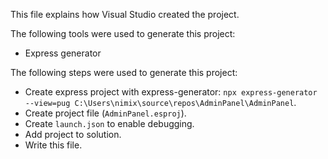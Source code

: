 This file explains how Visual Studio created the project.

The following tools were used to generate this project:
- Express generator

The following steps were used to generate this project:
- Create express project with express-generator: `npx express-generator --view=pug C:\Users\nimix\source\repos\AdminPanel\AdminPanel`.
- Create project file (`AdminPanel.esproj`).
- Create `launch.json` to enable debugging.
- Add project to solution.
- Write this file.
